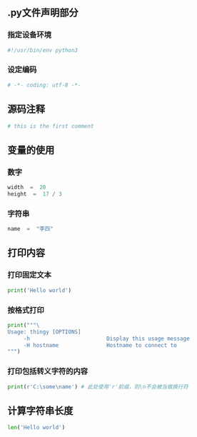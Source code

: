 
## .py文件声明部分

### 指定设备环境

```python
#!/usr/bin/env python3
```

### 设定编码

```python
# -*- coding: utf-8 -*-
```

## 源码注释

```python
# this is the first comment
```

## 变量的使用

### 数字

```python
width  =  20
height  =  17 / 3
```

### 字符串

```python
name  =  "李四"
```

## 打印内容

### 打印固定文本

```python
print('Hello world')
```

### 按格式打印

```python
print("""\
Usage: thingy [OPTIONS]
     -h                        Display this usage message
     -H hostname               Hostname to connect to
""")
```

### 打印包括转义字符的内容

```python
print(r'C:\some\name') # 此处使用'r'前缀，则\n不会被当做换行符
```

## 计算字符串长度

```python
len('Hello world')
```
